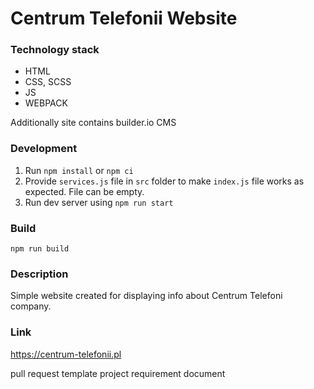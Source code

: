 # Centrum Telefonii Website

### Technology stack

- HTML
- CSS, SCSS
- JS
- WEBPACK

Additionally site contains builder.io CMS

### Development

1. Run `npm install` or `npm ci`
2. Provide `services.js` file in `src` folder to make `index.js` file works as expected. File can be empty.
3. Run dev server using `npm run start`

### Build

`npm run build`

### Description

Simple website created for displaying info about Centrum Telefoni company.

### Link

https://centrum-telefonii.pl

pull request template
project requirement document
